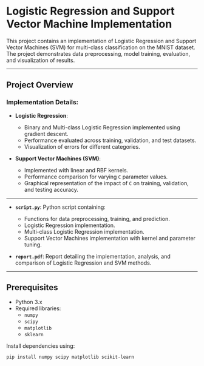 # Logistic Regression and Support Vector Machine Implementation

This project contains an implementation of Logistic Regression and Support Vector Machines (SVM) for multi-class classification on the MNIST dataset. The project demonstrates data preprocessing, model training, evaluation, and visualization of results.

---

## Project Overview

### Implementation Details:
- **Logistic Regression**:
  - Binary and Multi-class Logistic Regression implemented using gradient descent.
  - Performance evaluated across training, validation, and test datasets.
  - Visualization of errors for different categories.

- **Support Vector Machines (SVM)**:
  - Implemented with linear and RBF kernels.
  - Performance comparison for varying `C` parameter values.
  - Graphical representation of the impact of `C` on training, validation, and testing accuracy.

---

- **`script.py`**: Python script containing:
  - Functions for data preprocessing, training, and prediction.
  - Logistic Regression implementation.
  - Multi-class Logistic Regression implementation.
  - Support Vector Machines implementation with kernel and parameter tuning.

- **`report.pdf`**: Report detailing the implementation, analysis, and comparison of Logistic Regression and SVM methods.

---

## Prerequisites

- Python 3.x
- Required libraries:
  - `numpy`
  - `scipy`
  - `matplotlib`
  - `sklearn`

Install dependencies using:
```bash
pip install numpy scipy matplotlib scikit-learn
